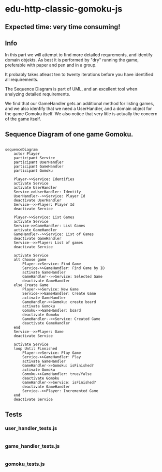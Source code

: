 # edu-http-classic-gomoku-js

## Expected time: very time consuming!

## Info

In this part we will attempt to find more detailed requrements, and identify domain objekts. As best it is performed by "dry" running the game, preferable with paper and pen and in a group. 

It probably takes atleast ten to twenty iterations before you have identified all requirements.

The Sequence Diagram is part of UML, and an excellent tool when analyzing detailed requirements.

We find that our GameHandler gets an additional method for listing games, and we also idenfify that we need a UserHandler, and a domain object for the game Gomoku itself. We also notice that very litle is actually the concern of the game itself.

## Sequence Diagram of one game Gomoku.

```mermaid

sequenceDiagram
    actor Player
    participant Service
    participant UserHandler
    participant GameHandler
    participant Gomoku

    Player->>Service: Identifies
    activate Service
    activate UserHandler
    Service->>UserHandler: Identify
    UserHandler-->>Service: Player Id
    deactivate UserHandler
    Service-->>Player: Player Id
    deactivate Service
    
    Player->>Service: List Games
    activate Service
    Service->>GameHandler: List Games
    activate GameHandler
    GameHandler-->>Service: List of Games
    deactivate GameHandler
    Service-->>Player: List of games
    deactivate Service
    
    activate Service
    alt Choose game
        Player->>Service: Find Game
        Service->>GameHandler: Find Game by ID
        activate GameHandler
        GameHandler-->>Service: Selected Game
        deactivate GameHandler
    else Create Game
        Player->>Service: New Game
        Service->>GameHandler: Create Game
        activate GameHandler
        GameHandler->>Gomoku: create board
        activate Gomoku
        Gomoku->>GameHandler: board
        deactivate Gomoku
        GameHandler-->>Service: Created Game
        deactivate GameHandler
    end
    Service-->>Player: Game
    deactivate Service
    
    activate Service
    loop Until Finnished
        Player->>Service: Play Game
        Service->>GameHandler: Play
        activate GameHandler
        GameHandler->>Gomoku: isFinished?
        activate Gomoku
        Gomoku->>GameHandler: true/false
        deactivate Gomoku
        GameHandler->>Service: isFinished?
        deactivate GameHandler
        Service-->>Player: Incremented Game
    end
    deactivate Service
```

## Tests

### user_handler_tests.js

```js
```
### game_handler_tests.js

```js
```
### gomoku_tests.js

```js
```

